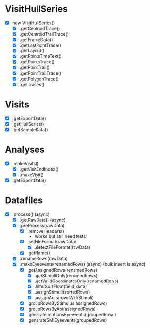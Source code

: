# VisitHullSeries

- [x] new VisitHullSeries()
  - [x] .getCentroidTrace()
  - [x] .getCentroidTrailTrace()
  - [x] .getFrameData()
  - [x] .getLastPointTrace()
  - [x] .getLayout()
  - [x] .getPointsTimeText()
  - [x] .getPointsTrace()
  - [x] .getPointTrail()
  - [x] .getPointTrailTrace()
  - [x] .getPolygonTrace()
  - [x] .getTraces()

# Visits

- [x] .getExportData()
- [x] .getHullSeries()
- [x] .getSampleData()

# Analyses

- [x] .makeVisits()
  - [x] .getVisitEndIndex()
  - [x] .makeVisit()
- [x] .getExportData()

# Datafiles

- [x] .process() (async)
  - [x] .getRawData() (async)
  - [x] .preProcess(rawData)
    - [x] .removeHeaders()
      - Works but still need tests
    - [x] .setFileFormat(rawData)
      - [x] .detectFileFormat(rawData)
    - [x] .getName()
  - [x] .renameRows(rawData)
  - [x] .makeEyeevents(renamedRows) (async) (bulk insert is async)
    - [x] .getAssignedRows(renamedRows)
      - [x] .getStimuliOnly(renamedRows)
      - [x] .getValidCoordinatesOnly(renamedRows)
      - [x] .filterSortFloat(field, data)
      - [x] .assignStimuli(sortedRows)
      - [x] .assignAois(rowsWithStimuli)
    - [x] .groupRowsByStimulus(assignedRows)
    - [x] .groupRowsByAoi(assignedRows)
    - [x] .generateImotionsEyeevents(groupedRows)
    - [x] .generateSMIEyeevents(groupedRows)
